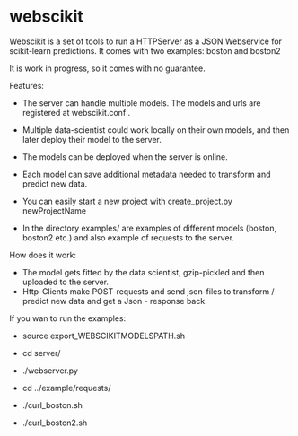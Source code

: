 # webscikit
Webscikit is a set of tools to run a HTTPServer as a JSON Webservice for scikit-learn predictions. It comes with two examples: boston and boston2

It is work in progress, so it comes with no guarantee.

Features:

  * The server can handle multiple models. The models and urls are registered at webscikit.conf .

  * Multiple data-scientist could work locally on their own models, and then later deploy their model to the server.
  
  * The models can be deployed when the server is online.
  
  * Each model can save additional metadata needed to transform and predict new data.
  
  * You can easily start a new project with create_project.py newProjectName
  
  * In the directory examples/ are examples of different models (boston, boston2 etc.) and also example of requests to the server.

How does it work:
  * The model gets fitted by the data scientist, gzip-pickled and then uploaded to the server.
  * Http-Clients make POST-requests and send json-files to transform / predict new data and get a Json - response back.


If you wan to run the examples:

  * source export_WEBSCIKITMODELSPATH.sh

  * cd server/

  * ./webserver.py
 
  * cd ../example/requests/

  * ./curl_boston.sh

  * ./curl_boston2.sh


